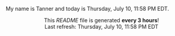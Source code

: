 My name is Tanner and today is Thursday, July 10, 11:58 PM EDT.

<p align="center">This <i>README</i> file is generated <b>every 3 hours</b>!</br>Last refresh: Thursday, July 10, 11:58 PM EDT<br /></p>
